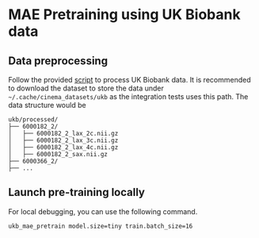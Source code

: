 # MAE Pretraining using UK Biobank data

## Data preprocessing

Follow the provided [script](../../examples/dicom_to_nifti.py) to process UK Biobank data. It is recommended to download
the dataset to store the data under `~/.cache/cinema_datasets/ukb` as the integration tests uses this path. The data
structure would be

```
ukb/processed/
├── 6000182_2/
│   ├── 6000182_2_lax_2c.nii.gz
│   ├── 6000182_2_lax_3c.nii.gz
│   ├── 6000182_2_lax_4c.nii.gz
│   ├── 6000182_2_sax.nii.gz
├── 6000366_2/
├── ...
```

## Launch pre-training locally

For local debugging, you can use the following command.

```bash
ukb_mae_pretrain model.size=tiny train.batch_size=16
```
